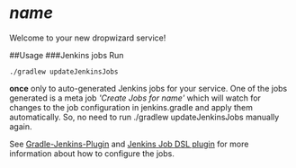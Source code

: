 $name$
==================

Welcome to your new dropwizard service!


##Usage
###Jenkins jobs
Run

    ./gradlew updateJenkinsJobs

**once** only to auto-generated Jenkins jobs for your service.
One of the jobs generated is a meta job *'Create Jobs for $name$'* which will watch for changes to the job configuration in jenkins.gradle and apply them automatically.
So, no need to run ./gradlew updateJenkinsJobs manually again.

See [Gradle-Jenkins-Plugin][gjp] and [Jenkins Job DSL plugin][jjdp] for more information about how to configure the jobs.


[gjp]: https://github.com/ghale/gradle-jenkins-plugin
[jjdp]: https://github.com/jenkinsci/job-dsl-plugin/wiki/Job-DSL-Commands

